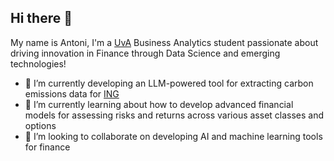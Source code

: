 ## Hi there 👋

My name is Antoni, I'm a [UvA](https://www.uva.nl/en/programmes/bachelors/business-analytics/business-analytics.html) Business Analytics student passionate about driving innovation in Finance through Data Science and emerging technologies!

- 🔭 I’m currently developing an LLM-powered tool for extracting carbon emissions data for [ING](https://www.ing.com/Sustainability.htm)
- 🌱 I’m currently learning about how to develop advanced financial models for assessing risks and returns across various asset classes and options
- 👯 I’m looking to collaborate on developing AI and machine learning tools for finance
<!--
**AntoniWonka/AntoniWonka** is a ✨ _special_ ✨ repository because its `README.md` (this file) appears on your GitHub profile.

Here are some ideas to get you started:

- 🔭 I’m currently working on ...
- 🌱 I’m currently learning ...
- 👯 I’m looking to collaborate on ...
- 🤔 I’m looking for help with ...
- 💬 Ask me about ...
- 📫 How to reach me: ...
- 😄 Pronouns: ...
- ⚡ Fun fact: ...
-->
